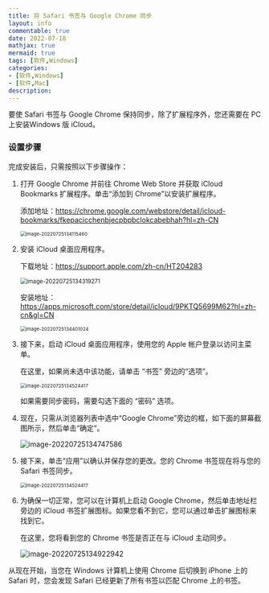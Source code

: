 ```yaml
---
title: 将 Safari 书签与 Google Chrome 同步
layout: info
commentable: true
date: 2022-07-18
mathjax: true
mermaid: true
tags: [软件,Windows]
categories: 
- [软件,Windows]
- [软件,Mac]
description: 
---
```


要使 Safari 书签与 Google Chrome 保持同步，除了扩展程序外，您还需要在 PC 上安装Windows 版 iCloud。

<!--moree-->

### 设置步骤

完成安装后，只需按照以下步骤操作：

1. 打开 Google Chrome 并前往 Chrome Web Store 并获取 iCloud Bookmarks 扩展程序。单击“添加到 Chrome”以安装扩展程序。

   添加地址：https://chrome.google.com/webstore/detail/icloud-bookmarks/fkepacicchenbjecpbpbclokcabebhah?hl=zh-CN

   <img src="/images/2022/07/image-20220725134115460.png" alt="image-20220725134115460" style="zoom: 67%;" />

2. 安装  iCloud 桌面应用程序。

   下载地址：https://support.apple.com/zh-cn/HT204283

   <img src="/images/2022/07/image-20220725134319271.png" alt="image-20220725134319271" style="zoom:80%;" />

   安装地址：https://apps.microsoft.com/store/detail/icloud/9PKTQ5699M62?hl=zh-cn&gl=CN

   <img src="/images/2022/07/image-20220725134401024.png" alt="image-20220725134401024" style="zoom:67%;" />

3. 接下来，启动 iCloud 桌面应用程序，使用您的 Apple 帐户登录以访问主菜单。

   在这里，如果尚未选中该功能，请单击 “书签” 旁边的“选项”。

   <img src="/images/2022/07/image-20220725134524417.png" alt="image-20220725134524417" style="zoom:67%;" />

   如果需要同步密码，需要勾选下面的 “密码” 选项。

4. 现在，只需从浏览器列表中选中“Google Chrome”旁边的框，如下面的屏幕截图所示，然后单击“确定”。

   ![image-20220725134747586](/images/2022/07/image-20220725134747586.png)

5. 接下来，单击“应用”以确认并保存您的更改。您的 Chrome 书签现在将与您的 Safari 书签同步。

   <img src="/images/2022/07/image-20220725134524417.png" alt="image-20220725134524417" style="zoom:67%;" />

6. 为确保一切正常，您可以在计算机上启动 Google Chrome，然后单击地址栏旁边的 iCloud 书签扩展图标。如果您看不到它，您可以通过单击扩展图标来找到它。

   在这里，您将看到您的 Chrome 书签是否正在与 iCloud 主动同步。

   ![image-20220725134922942](/images/2022/07/image-20220725134922942.png)

从现在开始，当您在 Windows 计算机上使用 Chrome 后切换到 iPhone 上的 Safari 时，您会发现 Safari 已经更新了所有书签以匹配 Chrome 上的书签。
